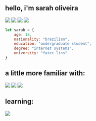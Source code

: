 ## hello, i'm sarah oliveira 
<a href="https://www.instagram.com/sarinhaaa.oli/" target= "_blank"><img src="https://img.shields.io/badge/Instagram-E4405F?style=for-the-badge&logo=instagram&logoColor=white"/></a>
<a href="https://www.linkedin.com/in/sarahrebeca" target="_blank"><img src="https://img.shields.io/badge/LinkedIn-0077B5?style=for-the-badge&logo=linkedin&logoColor=white"/></a>
<a href="https://codepen.io/saraholiveiraaa" target= "_blank"><img src="https://img.shields.io/badge/Codepen-000000?style=for-the-badge&logo=codepen&logoColor=white"></a>
<a href="https://replit.com/@reb-oliveira" target= "_blank"><img src="https://img.shields.io/badge/replit-667881?style=for-the-badge&logo=replit&logoColor=white"></a>

```js
let sarah = {
    age: 18,
    nationality: "brazilian",
    education: "undergraduate student",
    degree: "internet systems",
    university: "fatec lins"
}
```

## a little more familiar with:
<div style="display: inline-block">
    <img src="https://img.shields.io/badge/HTML5-E34F26?style=for-the-badge&logo=html5&logoColor=white" />
    <img src="https://img.shields.io/badge/CSS3-1572B6?style=for-the-badge&logo=css3&logoColor=whit" />
    <img src="https://img.shields.io/badge/JavaScript-F7DF1E?style=for-the-badge&logo=javascript&logoColor=black" />
 </div>

## learning:

<div style="display: inline-block">
  <img src="https://img.shields.io/badge/PHP-777BB4?style=for-the-badge&logo=php&logoColor=white" />        
</div>
